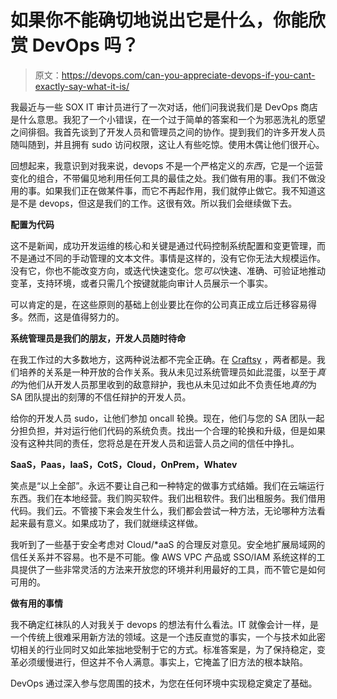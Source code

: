 # 如果你不能确切地说出它是什么，你能欣赏 DevOps 吗？

> 原文：<https://devops.com/can-you-appreciate-devops-if-you-cant-exactly-say-what-it-is/>

我最近与一些 SOX IT 审计员进行了一次对话，他们问我说我们是 DevOps 商店是什么意思。我犯了一个小错误，在一个过于简单的答案和一个为邪恶洗礼的愿望之间徘徊。我首先谈到了开发人员和管理员之间的协作。提到我们的许多开发人员随叫随到，并且拥有 sudo 访问权限，这让人有些吃惊。使用木偶让他们很开心。

回想起来，我意识到对我来说，devops 不是一个严格定义的*东西*，它是一个运营变化的组合，不带偏见地利用任何工具的最佳之处。我们做有用的事。我们不做没用的事。如果我们正在做某件事，而它不再起作用，我们就停止做它。我不知道这是不是 devops，但这是我们的工作。这很有效。所以我们会继续做下去。

**配置为代码**

这不是新闻，成功开发运维的核心和关键是通过代码控制系统配置和变更管理，而不是通过不同的手动管理的文本文件。事情是这样的，没有它你无法大规模运作。没有它，你也不能改变方向，或迭代快速变化。您*可以*快速、准确、可验证地推动变革，支持环境，或者只需几个按键就能向审计人员展示一个事实。

可以肯定的是，在这些原则的基础上创业要比在你的公司真正成立后迁移容易得多。然而，这是值得努力的。

**系统管理员是我们的朋友，开发人员随时待命**

在我工作过的大多数地方，这两种说法都不完全正确。在 [Craftsy](http://www.craftsy.com "Craftsy") ，两者都是。我们培养的关系是一种开放的合作关系。我从未见过系统管理员如此混蛋，以至于*真的*为他们从开发人员那里收到的敌意辩护，我也从未见过如此不负责任地*真的*为 SA 团队提出的刻薄的不信任辩护的开发人员。

给你的开发人员 sudo，让他们参加 oncall 轮换。现在，他们与您的 SA 团队一起分担负担，并对运行他们代码的系统负责。找出一个合理的轮换和升级，但是如果没有这种共同的责任，您将总是在开发人员和运营人员之间的信任中挣扎。

**SaaS，Paas，IaaS，CotS，Cloud，OnPrem，Whatev**

笑点是“以上全部”。永远不要让自己和一种特定的做事方式结婚。我们在云端运行东西。我们在本地经营。我们购买软件。我们出租软件。我们出租服务。我们借用代码。我们云。不管接下来会发生什么，我们都会尝试一种方法，无论哪种方法看起来最有意义。如果成功了，我们就继续这样做。

我听到了一些基于安全考虑对 Cloud/*aaS 的合理反对意见。安全地扩展局域网的信任关系并不容易。也不是不可能。像 AWS VPC 产品或 SSO/IAM 系统这样的工具提供了一些非常灵活的方法来开放您的环境并利用最好的工具，而不管它是如何可用的。

**做有用的事情**

我不确定红袜队的人对我关于 devops 的想法有什么看法。IT 就像会计一样，是一个传统上很难采用新方法的领域。这是一个违反直觉的事实，一个与技术如此密切相关的行业同时又如此笨拙地受制于它的方式。标准答案是，为了保持稳定，变革必须缓慢进行，但这并不令人满意。事实上，它掩盖了旧方法的根本缺陷。

DevOps 通过深入参与您周围的技术，为您在任何环境中实现稳定奠定了基础。